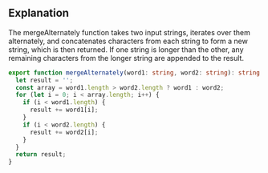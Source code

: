 ## Explanation

The mergeAlternately function takes two input strings, iterates over them alternately, and concatenates characters from each string to form a new string, which is then returned. If one string is longer than the other, any remaining characters from the longer string are appended to the result.


```typescript
export function mergeAlternately(word1: string, word2: string): string {
  let result = '';
  const array = word1.length > word2.length ? word1 : word2;
  for (let i = 0; i < array.length; i++) {
    if (i < word1.length) {
      result += word1[i];
    }
    if (i < word2.length) {
      result += word2[i];
    }
  }
  return result;
}
```






